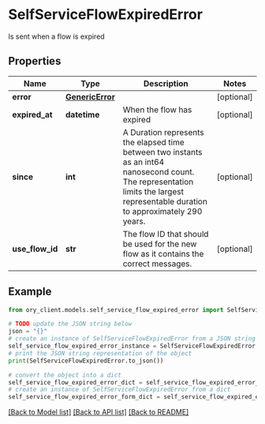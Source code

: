 # SelfServiceFlowExpiredError

Is sent when a flow is expired

## Properties

Name | Type | Description | Notes
------------ | ------------- | ------------- | -------------
**error** | [**GenericError**](GenericError.md) |  | [optional] 
**expired_at** | **datetime** | When the flow has expired | [optional] 
**since** | **int** | A Duration represents the elapsed time between two instants as an int64 nanosecond count. The representation limits the largest representable duration to approximately 290 years. | [optional] 
**use_flow_id** | **str** | The flow ID that should be used for the new flow as it contains the correct messages. | [optional] 

## Example

```python
from ory_client.models.self_service_flow_expired_error import SelfServiceFlowExpiredError

# TODO update the JSON string below
json = "{}"
# create an instance of SelfServiceFlowExpiredError from a JSON string
self_service_flow_expired_error_instance = SelfServiceFlowExpiredError.from_json(json)
# print the JSON string representation of the object
print(SelfServiceFlowExpiredError.to_json())

# convert the object into a dict
self_service_flow_expired_error_dict = self_service_flow_expired_error_instance.to_dict()
# create an instance of SelfServiceFlowExpiredError from a dict
self_service_flow_expired_error_form_dict = self_service_flow_expired_error.from_dict(self_service_flow_expired_error_dict)
```
[[Back to Model list]](../README.md#documentation-for-models) [[Back to API list]](../README.md#documentation-for-api-endpoints) [[Back to README]](../README.md)


